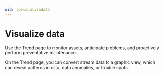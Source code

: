 ```yaml
---
uid: lpvisualizedata
---
```


# Visualize data

Use the Trend page to monitor assets, anticipate problems, and proactively perform preventative maintenance.

On the Trend page, you can convert stream data to a graphic view, which can reveal patterns in data, data anomalies, or trouble spots. 
